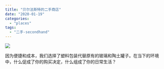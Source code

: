 ```yaml
---
title: "贝尔法斯特的二手商店"
date: "2020-01-19"
categories: 
  - "places"
tags: 
  - "二手-secondhand"
---
```


![](https://f000.backblazeb2.com/file/quietpark/IMG_20200118_145609.jpg)

因为便捷和成本，我们选择了塑料包装代替原有的玻璃和陶土罐子。在当下的环境中，什么促成了你的购买决定，什么组成了你的日常生活？
